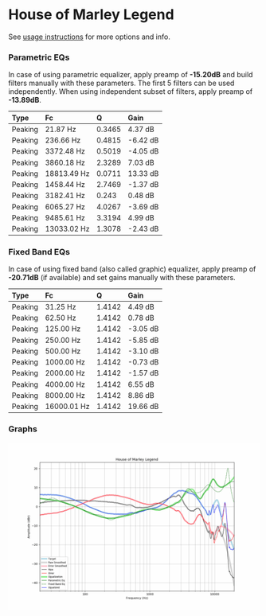 # House of Marley Legend
See [usage instructions](https://github.com/jaakkopasanen/AutoEq#usage) for more options and info.

### Parametric EQs
In case of using parametric equalizer, apply preamp of **-15.20dB** and build filters manually
with these parameters. The first 5 filters can be used independently.
When using independent subset of filters, apply preamp of **-13.89dB**.

| Type    | Fc          |      Q | Gain     |
|:--------|:------------|:-------|:---------|
| Peaking | 21.87 Hz    | 0.3465 | 4.37 dB  |
| Peaking | 236.66 Hz   | 0.4815 | -6.42 dB |
| Peaking | 3372.48 Hz  | 0.5019 | -4.05 dB |
| Peaking | 3860.18 Hz  | 2.3289 | 7.03 dB  |
| Peaking | 18813.49 Hz | 0.0711 | 13.33 dB |
| Peaking | 1458.44 Hz  | 2.7469 | -1.37 dB |
| Peaking | 3182.41 Hz  | 0.243  | 0.48 dB  |
| Peaking | 6065.27 Hz  | 4.0267 | -3.69 dB |
| Peaking | 9485.61 Hz  | 3.3194 | 4.99 dB  |
| Peaking | 13033.02 Hz | 1.3078 | -2.43 dB |

### Fixed Band EQs
In case of using fixed band (also called graphic) equalizer, apply preamp of **-20.71dB**
(if available) and set gains manually with these parameters.

| Type    | Fc          |      Q | Gain     |
|:--------|:------------|:-------|:---------|
| Peaking | 31.25 Hz    | 1.4142 | 4.49 dB  |
| Peaking | 62.50 Hz    | 1.4142 | 0.78 dB  |
| Peaking | 125.00 Hz   | 1.4142 | -3.05 dB |
| Peaking | 250.00 Hz   | 1.4142 | -5.85 dB |
| Peaking | 500.00 Hz   | 1.4142 | -3.10 dB |
| Peaking | 1000.00 Hz  | 1.4142 | -0.73 dB |
| Peaking | 2000.00 Hz  | 1.4142 | -1.57 dB |
| Peaking | 4000.00 Hz  | 1.4142 | 6.55 dB  |
| Peaking | 8000.00 Hz  | 1.4142 | 8.86 dB  |
| Peaking | 16000.01 Hz | 1.4142 | 19.66 dB |

### Graphs
![](./House%20of%20Marley%20Legend.png)